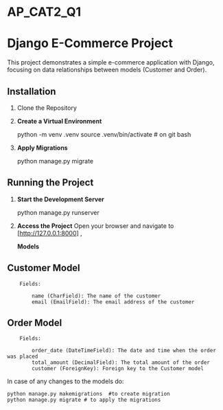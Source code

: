 # AP_CAT2_Q1

# Django E-Commerce Project

This project demonstrates a simple e-commerce application with Django, focusing on data relationships between models (Customer and Order).


## Installation

1. Clone the Repository


2. **Create a Virtual Environment**

    python -m venv .venv
    source .venv/bin/activate    # on git bash

3. **Apply Migrations**
    
    python manage.py migrate
    


## Running the Project

1. **Start the Development Server**

   
    python manage.py runserver
    

2. **Access the Project** 
    Open your browser and navigate to [http://127.0.0.1:8000] , 



    **Models**

## Customer Model
        Fields:

            name (CharField): The name of the customer
            email (EmailField): The email address of the customer

## Order Model
        Fields:

            order_date (DateTimeField): The date and time when the order was placed
            total_amount (DecimalField): The total amount of the order
            customer (ForeignKey): Foreign key to the Customer model

In case of any  changes to the models do:

    python manage.py makemigrations  #to create migration
    python manage.py migrate # to apply the migrations

